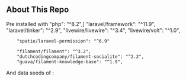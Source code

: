 ## About This Repo

Pre installed with 
        "php": "^8.2",]
        "laravel/framework": "^11.9",
        "laravel/tinker": "^2.9",
        "livewire/livewire": "^3.4",
        "livewire/volt": "^1.0",

        "spatie/laravel-permission": "^6.9"
        
        "filament/filament": "^3.2",
        "dutchcodingcompany/filament-socialite": "^2.2",
        "guava/filament-knowledge-base": "^1.9",
        
And data seeds of :
